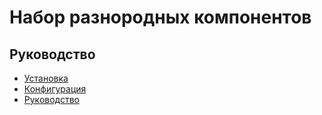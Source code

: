 Набор разнородных компонентов
===

## Руководство

* [Установка](install.md)
* [Конфигурация](config.md)
* [Руководство](guide.md)
